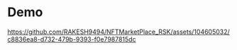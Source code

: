 

# Demo

https://github.com/RAKESH9494/NFTMarketPlace_RSK/assets/104605032/c8836ea8-d732-479b-9393-f0e7987815dc

